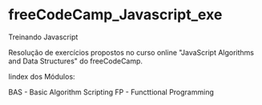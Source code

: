 # freeCodeCamp_Javascript_exe
 Treinando Javascript

Resolução de exercícios propostos no curso online "JavaScript Algorithms and Data Structures" do freeCodeCamp.

Iindex dos Módulos:

BAS - Basic Algorithm Scripting
FP - Functtional Programming